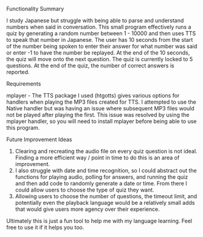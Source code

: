 Functionality Summary

I study Japanese but struggle with being able to parse and understand numbers when said in conversation. This small program effectively runs a quiz by generating a random number between 1 - 10000
and then uses TTS to speak that number in Japanese. The user has 10 seconds from the start of the number being spoken to enter their answer for what number was said or enter -1 to have the number
be replayed. At the end of the 10 seconds, the quiz will move onto the next question. The quiz is currently locked to 5 questions. At the end of the quiz, the number of correct answers is reported.


Requirements

mplayer - The TTS package I used (htgotts) gives various options for handlers when playing the MP3 files created for TTS. I attempted to use the Native handler but was having an issue where
          subsequent MP3 files would not be played after playing the first. This issue was resolved by using the mplayer handler, so you will need to install mplayer before being able to use this program.


Future Improvement Ideas

1. Clearing and recreating the audio file on every quiz question is not ideal. Finding a more efficient way / point in time to do this is an area of improvement.
2. I also struggle with date and time recognition, so I could abstract out the functions for playing audio, polling for answers, and running the quiz and then add code to randomly generate a date or time. From there I could allow users to choose the type of quiz they want.
3. Allowing users to choose the number of questions, the timeout limit, and potentially even the playback language would be a relatively small adds that would give users more agency over their experience.


Ultimately this is just a fun tool to help me with my language learning. Feel free to use it if it helps you too.
